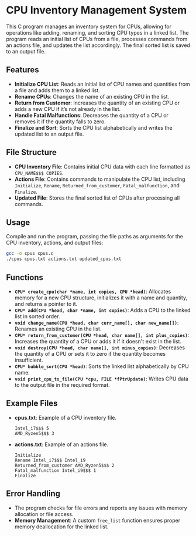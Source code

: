 # CPU Inventory Management System

This C program manages an inventory system for CPUs, allowing for operations like adding, renaming, and sorting CPU types in a linked list. The program reads an initial list of CPUs from a file, processes commands from an actions file, and updates the list accordingly. The final sorted list is saved to an output file.

## Features

- **Initialize CPU List**: Reads an initial list of CPU names and quantities from a file and adds them to a linked list.
- **Rename CPUs**: Changes the name of an existing CPU in the list.
- **Return from Customer**: Increases the quantity of an existing CPU or adds a new CPU if it’s not already in the list.
- **Handle Fatal Malfunctions**: Decreases the quantity of a CPU or removes it if the quantity falls to zero.
- **Finalize and Sort**: Sorts the CPU list alphabetically and writes the updated list to an output file.

## File Structure

- **CPU Inventory File**: Contains initial CPU data with each line formatted as `CPU_NAME$$$ COPIES`.
- **Actions File**: Contains commands to manipulate the CPU list, including `Initialize`, `Rename`, `Returned_from_customer`, `Fatal_malfunction`, and `Finalize`.
- **Updated File**: Stores the final sorted list of CPUs after processing all commands.

## Usage

Compile and run the program, passing the file paths as arguments for the CPU inventory, actions, and output files:

```bash
gcc -o cpus cpus.c
./cpus cpus.txt actions.txt updated_cpus.txt
```

## Functions

- **`CPU* create_cpu(char *name, int copies, CPU *head)`**: Allocates memory for a new CPU structure, initializes it with a name and quantity, and returns a pointer to it.
- **`CPU* add(CPU *head, char *name, int copies)`**: Adds a CPU to the linked list in sorted order.
- **`void change_name(CPU *head, char curr_name[], char new_name[])`**: Renames an existing CPU in the list.
- **`CPU* return_from_customer(CPU *head, char name[], int plus_copies)`**: Increases the quantity of a CPU or adds it if it doesn't exist in the list.
- **`void destroy(CPU *head, char name[], int minus_copies)`**: Decreases the quantity of a CPU or sets it to zero if the quantity becomes insufficient.
- **`CPU* bubble_sort(CPU *head)`**: Sorts the linked list alphabetically by CPU name.
- **`void print_cpu_to_file(CPU *cpu, FILE *fPtrUpdate)`**: Writes CPU data to the output file in the required format.

## Example Files

- **cpus.txt**: Example of a CPU inventory file.
  ```
  Intel_i7$$$ 5
  AMD_Ryzen5$$$ 3
  ```
  
- **actions.txt**: Example of an actions file.
  ```
  Initialize
  Rename Intel_i7$$$ Intel_i9
  Returned_from_customer AMD_Ryzen5$$$ 2
  Fatal_malfunction Intel_i9$$$ 1
  Finalize
  ```

## Error Handling

- The program checks for file errors and reports any issues with memory allocation or file access.
- **Memory Management**: A custom `free_list` function ensures proper memory deallocation for the linked list.

